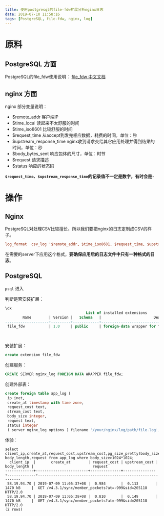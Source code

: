 ```yaml
---
title: 使用postgresql的file-fdw扩展分析nginx日志
date: 2019-07-10 11:58:16
tags: [PostgreSQL, file-fdw, nginx, log]
---
```


# 原料

## PostgreSQL 方面
PostgreSQL的file_fdw使用说明：
[file_fdw 中文文档](http://www.postgres.cn/docs/11/file-fdw.html)

## nginx 方面
nginx 部分变量说明：
- $remote_addr  客户端IP
- $time_local   读起来不太舒服的时间
- $time_iso8601 比较舒服的时间
- $request_time 从accept到发完相应数据，耗费的时间，单位：秒
- $upstream_response_time   nginx收到请求交给其它应用处理并得到结果的时间，单位：秒
- $body_bytes_sent  响应包体的尺寸，单位：时节
- $request  请求描述
- $status   响应的状态码

**`$request_time`、`$upstream_response_time`的记录值不一定是数字，有时会是`-`**


# 操作

## Nginx
PostgreSQL对处理CSV比较擅长。所以我们要把nginx的日志定制成CSV的样子。

```conf
log_format  csv_log '$remote_addr, $time_iso8601, $request_time, $upstream_response_time, $body_bytes_sent, $request, $status';
```
在需要的server下应用这个格式，**要确保应用后的日志文件中只有一种格式的日志**。

## PostgreSQL
`psql` 进入

判断是否安装扩展：
```sql
\dx
                                     List of installed extensions
        Name        | Version |   Schema   |                        Description
--------------------+---------+------------+-----------------------------------------------------------
 file_fdw           | 1.0     | public     | foreign-data wrapper for flat file access
 
 
```
安装扩展：
```sql
create extension file_fdw
```
创建服务：
```sql
CREATE SERVER nginx_log FOREIGN DATA WRAPPER file_fdw;
```
创建外部表：
```sql
create foreign table app_log (
 ip inet,
 create_at timestamp with time zone,
 request_cost text,
 stream_cost text,
 body_size integer,
 request text,
 status integer
 ) server nginx_log options ( filename '/your/nginx/log/path/file.log', format 'csv');
```

体验：
```
select client_ip,create_at,request_cost,upstream_cost,pg_size_pretty(body_size::bigint) body_length,request from app_log where body_size>1024*1024;
  client_ip  |       create_at        | request_cost | upstream_cost | body_length |                           request
-------------+------------------------+--------------+---------------+-------------+--------------------------------------------------------------
 58.19.94.70 | 2019-07-09 11:05:37+08 |  0.984       |  0.113        | 1470 kB     |  GET /v4.3.1/sync/member_pockets?at=-999&sid=205118 HTTP/2.0
 58.19.94.70 | 2019-07-09 11:05:38+08 |  0.810       |  0.149        | 1470 kB     |  GET /v4.3.1/sync/member_pockets?at=-999&sid=205118 HTTP/2.0
(2 rows)

```